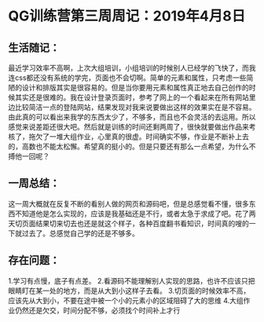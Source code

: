 # QG训练营第三周周记：2019年4月8日

## 生活随记：
最近学习效率不高啊，上次大组培训，小组培训的时候别人已经学的飞快了，而我连css都还没有系统的学完，页面也不会切啊。简单的元素和属性，只考虑一些简陋的设计和排版其实是很容易的。但是当你要用元素和属性真正地去自己创作的时候其实还是很难的。我在设计登录页面时，参考了网上的一个看起来在所有网站里边比较简洁一点的登陆网站，结果发现对我来说要做出这样的效果实在是不容易。由此真的可以看出来我学的东西太少了，不够多，而且也不会灵活的去运用。所以感觉来说差距还很大吧。然后就是训练的时间还剩两周了，很快就要做出作品来考核了，拖欠了一堆大组作业，心里真的很虚。时间确实不够，作业是不断补上去的，高数也不能太松懈。希望真的挺小的。但是只要还有那么一点希望，为什么不搏他一回呢？

## 一周总结：
这一周大概就在反复不断的看别人做的网页和源码吧，但是总感觉看不懂，很多东西不知道他是怎么实现的，应该是我基础还是不行，或者太急于求成了吧。花了两天切页面结果切来切去也还是就这个样子，各种百度翻书看知识，时间真的嗖的一下就过去了。总感觉自己学的还是不够多。

## 存在问题：
1.学习有点慢，底子有点差。
2.看源码不能理解别人实现的思路，也许不应该只把眼睛盯在某一处的地方，而是从大到小这样子去看。
3.切页面的时候效率不高，应该先从大到小，不要在途中被一个小的元素小的区域阻碍了大的思维
4.大组作业仍然还是欠交，时间分配不够，必须找个时间补上才行